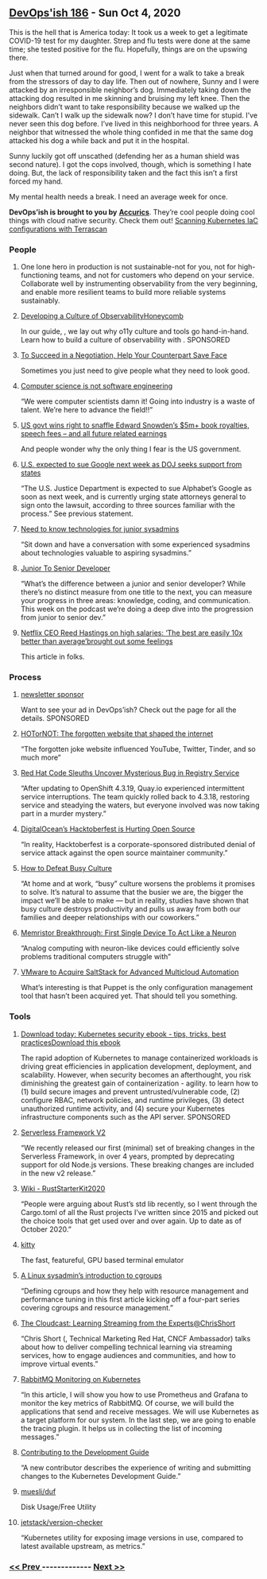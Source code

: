 ## [DevOps'ish 186](https://devopsish.com/186) - Sun Oct 4, 2020

This is the hell that is America today: It took us a week to get a legitimate COVID-19 test for my daughter. Strep and flu tests were done at the same time; she tested positive for the flu. Hopefully, things are on the upswing there.

Just when that turned around for good, I went for a walk to take a break from the stressors of day to day life. Then out of nowhere, Sunny and I were attacked by an irresponsible neighbor’s dog. Immediately taking down the attacking dog resulted in me skinning and bruising my left knee. Then the neighbors didn’t want to take responsibility because we walked up the sidewalk. Can’t I walk up the sidewalk now? I don’t have time for stupid. I’ve never seen this dog before. I’ve lived in this neighborhood for three years. A neighbor that witnessed the whole thing confided in me that the same dog attacked his dog a while back and put it in the hospital.

Sunny luckily got off unscathed (defending her as a human shield was second nature). I got the cops involved, though, which is something I hate doing. But, the lack of responsibility taken and the fact this isn’t a first forced my hand.

My mental health needs a break. I need an average week for once.

<strong>DevOps’ish is brought to you by</strong> <a href="https://www.accurics.com/"><strong>Accurics</strong></a>. They’re cool people doing cool things with cloud native security. Check them out! <a href="https://community.accurics.com/t/scanning-kubernetes-iac-configurations-with-terrascan/51">Scanning Kubernetes IaC configurations with Terrascan</a>

### People

1. []()

    One lone hero in production is not sustainable-not for you, not for high-functioning teams, and not for customers who depend on your service. Collaborate well by instrumenting observability from the very beginning, and enable more resilient teams to build more reliable systems sustainably.
1. [Developing a Culture of ObservabilityHoneycomb](https://info.honeycomb.io/developing-a-culture-of-observability-devopsish?&utm_source=devopsish&utm_medium=newsletter&utm_campaign=ad&utm_content=developing-a-culture-of-observability-devopsish)

    In our guide, , we lay out why o11y culture and tools go hand-in-hand. Learn how to build a culture of observability with . SPONSORED
1. [To Succeed in a Negotiation, Help Your Counterpart Save Face](https://hbr.org/2020/10/to-succeed-in-a-negotiation-help-your-counterpart-save-face)

    Sometimes you just need to give people what they need to look good.
1. [Computer science is not software engineering](https://swizec.com/blog/computer-science-is-not-software-engineering/)

    “We were computer scientists damn it! Going into industry is a waste of talent. We’re here to advance the field!!”
1. [US govt wins right to snaffle Edward Snowden’s $5m+ book royalties, speech fees – and all future related earnings](https://www.theregister.com/2020/10/02/us_govt_snowden_court_royalties_win/)

    And people wonder why the only thing I fear is the US government.
1. [U.S. expected to sue Google next week as DOJ seeks support from states](https://www.reuters.com/article/tech-antitrust-google-idUSKBN26L08E)

    “The U.S. Justice Department is expected to sue Alphabet’s Google as soon as next week, and is currently urging state attorneys general to sign onto the lawsuit, according to three sources familiar with the process.” See previous statement.
1. [Need to know technologies for junior sysadmins](https://www.redhat.com/sysadmin/technologies-junior-sysadmins)

    “Sit down and have a conversation with some experienced sysadmins about technologies valuable to aspiring sysadmins.”
1. [Junior To Senior Developer](https://www.ladybug.dev/episodes/junior-to-senior-developer)

    “What’s the difference between a junior and senior developer? While there’s no distinct measure from one title to the next, you can measure your progress in three areas: knowledge, coding, and communication. This week on the podcast we’re doing a deep dive into the progression from junior to senior dev.”
1. [Netflix CEO Reed Hastings on high salaries: ‘The best are easily 10x better than average’brought out some feelings](https://www.cnbc.com/2020/09/08/netflix-ceo-reed-hastings-on-high-salaries-the-best-are-easily-10x-better-than-average.html)

    This article  in folks.
### Process

1. [newsletter sponsor](https://devopsish.com/sponsor/)

    Want to see your ad in DevOps’ish? Check out the  page for all the details. SPONSORED
1. [HOTorNOT: The forgotten website that shaped the internet](https://mashable.com/feature/hotornot-history-20-year-anniversary/)

    “The forgotten joke website influenced YouTube, Twitter, Tinder, and so much more”
1. [Red Hat Code Sleuths Uncover Mysterious Bug in Registry Service](https://thenewstack.io/red-hat-code-sleuths-uncover-mysterious-bug-in-storage-service/)

    “After updating to OpenShift 4.3.19, Quay.io experienced intermittent service interruptions. The team quickly rolled back to 4.3.18, restoring service and steadying the waters, but everyone involved was now taking part in a murder mystery.”
1. [DigitalOcean’s Hacktoberfest is Hurting Open Source](https://blog.domenic.me/hacktoberfest/)

    “In reality, Hacktoberfest is a corporate-sponsored distributed denial of service attack against the open source maintainer community.”
1. [How to Defeat Busy Culture](https://hbr.org/2020/09/how-to-defeat-busy-culture)

    “At home and at work, “busy” culture worsens the problems it promises to solve. It’s natural to assume that the busier we are, the bigger the impact we’ll be able to make — but in reality, studies have shown that busy culture destroys productivity and pulls us away from both our families and deeper relationships with our coworkers.”
1. [Memristor Breakthrough: First Single Device To Act Like a Neuron](https://spectrum.ieee.org/nanoclast/semiconductors/devices/memristor-first-single-device-to-act-like-a-neuron)

    “Analog computing with neuron-like devices could efficiently solve problems traditional computers struggle with”
1. [VMware to Acquire SaltStack for Advanced Multicloud Automation](https://thenewstack.io/vmware-to-acquire-saltstack-for-advanced-multicloud-automation/)

    What’s interesting is that Puppet is the only configuration management tool that hasn’t been acquired yet. That should tell you something.
### Tools

1. [Download today: Kubernetes security ebook - tips, tricks, best practicesDownload this ebook](https://security.stackrox.com/kubernetes-security-ebook-tips-tricks-best-practices.html?Source=DevOpsish&LSource=DevOpsish)

    The rapid adoption of Kubernetes to manage containerized workloads is driving great efficiencies in application development, deployment, and scalability. However, when security becomes an afterthought, you risk diminishing the greatest gain of containerization - agility.  to learn how to (1) build secure images and prevent untrusted/vulnerable code, (2) configure RBAC, network policies, and runtime privileges, (3) detect unauthorized runtime activity, and (4) secure your Kubernetes infrastructure components such as the API server. SPONSORED
1. [Serverless Framework V2](https://www.serverless.com/blog/serverless-framework-v2)

    “We recently released our first (minimal) set of breaking changes in the Serverless Framework, in over 4 years, prompted by deprecating support for old Node.js versions. These breaking changes are included in the new v2 release.”
1. [Wiki - RustStarterKit2020](https://wiki.alopex.li/RustStarterKit2020)

    “People were arguing about Rust’s std lib recently, so I went through the Cargo.toml of all the Rust projects I’ve written since 2015 and picked out the choice tools that get used over and over again. Up to date as of October 2020.”
1. [kitty](https://sw.kovidgoyal.net/kitty/)

    The fast, featureful, GPU based terminal emulator
1. [A Linux sysadmin’s introduction to cgroups](https://www.redhat.com/sysadmin/cgroups-part-one)

    “Defining cgroups and how they help with resource management and performance tuning in this first article kicking off a four-part series covering cgroups and resource management.”
1. [The Cloudcast: Learning Streaming from the Experts@ChrisShort](https://www.thecloudcast.net/2020/09/learning-streaming-from-experts.html)

    “Chris Short (, Technical Marketing Red Hat, CNCF Ambassador) talks about how to deliver compelling technical learning via streaming services, how to engage audiences and communities, and how to improve virtual events.”
1. [RabbitMQ Monitoring on Kubernetes](https://piotrminkowski.com/2020/09/29/rabbitmq-monitoring-on-kubernetes/)

    “In this article, I will show you how to use Prometheus and Grafana to monitor the key metrics of RabbitMQ. Of course, we will build the applications that send and receive messages. We will use Kubernetes as a target platform for our system. In the last step, we are going to enable the tracing plugin. It helps us in collecting the list of incoming messages.”
1. [Contributing to the Development Guide](https://www.kubernetes.dev/blog/2020/09/28/contributing-to-the-development-guide/)

    “A new contributor describes the experience of writing and submitting changes to the Kubernetes Development Guide.”
1. [muesli/duf](https://github.com/muesli/duf)

    Disk Usage/Free Utility
1. [jetstack/version-checker](https://github.com/jetstack/version-checker)

    “Kubernetes utility for exposing image versions in use, compared to latest available upstream, as metrics.”

### [ << Prev ](sreweekly-185.md) ------------- [ Next >> ](sreweekly-187.md)